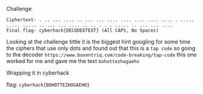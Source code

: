 Challenge
```
Ciphertext- . .. ... .... .. ... ... .... .... .... .... .... . ..... ..... ..... .. ... ... .... .. .. . . . ..... .. ... ... .... 
Final flag- cyberhack{DECODEDTEXT} (All CAPS, No Spaces)
```

Looking at the challenge tittle it is the biggest hint googling for some time the ciphers that use only dots and found out that this is 
a  ```tap code``` so going to the decoder ```https://www.boxentriq.com/code-breaking/tap-code``` this one worked for me and gave me the
text ```bohottezhogaeho```

Wrapping it in cyberhack 

flag: ```cyberhack{BOHOTTEZHOGAEHO}```
